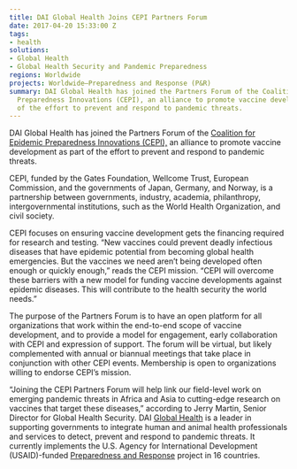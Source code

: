 ```yaml
---
title: DAI Global Health Joins CEPI Partners Forum
date: 2017-04-20 15:33:00 Z
tags:
- health
solutions:
- Global Health
- Global Health Security and Pandemic Preparedness
regions: Worldwide
projects: Worldwide—Preparedness and Response (P&R)
summary: DAI Global Health has joined the Partners Forum of the Coalition for Epidemic
  Preparedness Innovations (CEPI), an alliance to promote vaccine development as part
  of the effort to prevent and respond to pandemic threats.
---
```


DAI Global Health has joined the Partners Forum of the [Coalition for Epidemic Preparedness Innovations (CEPI),](http://cepi.net/) an alliance to promote vaccine development as part of the effort to prevent and respond to pandemic threats.

CEPI, funded by the Gates Foundation, Wellcome Trust, European Commission, and the governments of Japan, Germany, and Norway, is a partnership between governments, industry, academia, philanthropy, intergovernmental institutions, such as the World Health Organization, and civil society.

CEPI focuses on ensuring vaccine development gets the financing required for research and testing. “New vaccines could prevent deadly infectious diseases that have epidemic potential from becoming global health emergencies. But the vaccines we need aren’t being developed often enough or quickly enough,” reads the CEPI mission. “CEPI will overcome these barriers with a new model for funding vaccine developments against epidemic diseases. This will contribute to the health security the world needs.”

The purpose of the Partners Forum is to have an open platform for all organizations that work within the end-to-end scope of vaccine development, and to provide a model for engagement, early collaboration with CEPI and expression of support. The forum will be virtual, but likely complemented with annual or biannual meetings that take place in conjunction with other CEPI events. Membership is open to organizations willing to endorse CEPI’s mission.

“Joining the CEPI Partners Forum will help link our field-level work on emerging pandemic threats in Africa and Asia to cutting-edge research on vaccines that target these diseases,” according to Jerry Martin, Senior Director for Global Health Security. DAI [Global Health](https://www.dai.com/our-work/solutions/global-health) is a leader in supporting governments to integrate human and animal health professionals and services to detect, prevent and respond to pandemic threats. It currently implements the U.S. Agency for International Development (USAID)-funded [Preparedness and Response](https://www.dai.com/our-work/projects/worldwide-preparedness-and-response-pr) project in 16 countries.